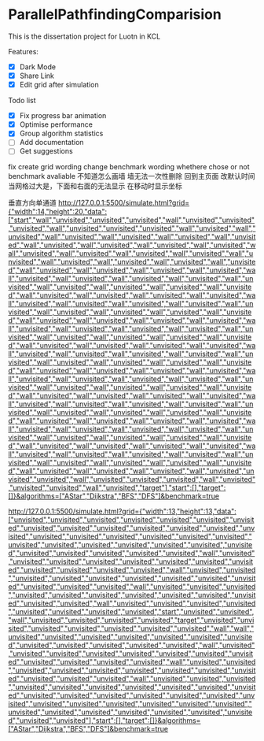 # ParallelPathfindingComparision
This is the dissertation project for Luotn in KCL

Features:
 - [x] Dark Mode
 - [x] Share Link
 - [x] Edit grid after simulation

Todo list
 - [x] Fix progress bar animation
 - [x] Optimise performance
 - [x] Group algorithm statistics
 - [ ] Add documentation
 - [ ] Get suggestions

fix create grid wording
change benchmark wording
whethere chose or not benchmark avaliable
不知道怎么画墙
墙无法一次性删除
回到主页面
改默认时间
当网格过大是，下面和右面的无法显示
在移动时显示坐标


垂直方向单通道
http://127.0.0.1:5500/simulate.html?grid={"width":14,"height":20,"data":["start","wall","unvisited","unvisited","unvisited","wall","unvisited","unvisited","unvisited","wall","unvisited","unvisited","unvisited","wall","unvisited","wall","unvisited","wall","unvisited","wall","unvisited","wall","unvisited","wall","unvisited","wall","unvisited","wall","unvisited","wall","unvisited","wall","unvisited","wall","unvisited","wall","unvisited","wall","unvisited","wall","unvisited","wall","unvisited","wall","unvisited","wall","unvisited","wall","unvisited","wall","unvisited","wall","unvisited","wall","unvisited","wall","unvisited","wall","unvisited","wall","unvisited","wall","unvisited","wall","unvisited","wall","unvisited","wall","unvisited","wall","unvisited","wall","unvisited","wall","unvisited","wall","unvisited","wall","unvisited","wall","unvisited","wall","unvisited","wall","unvisited","wall","unvisited","wall","unvisited","wall","unvisited","wall","unvisited","wall","unvisited","wall","unvisited","wall","unvisited","wall","unvisited","wall","unvisited","wall","unvisited","wall","unvisited","wall","unvisited","wall","unvisited","wall","unvisited","wall","unvisited","wall","unvisited","wall","unvisited","wall","unvisited","wall","unvisited","wall","unvisited","wall","unvisited","wall","unvisited","wall","unvisited","wall","unvisited","wall","unvisited","wall","unvisited","wall","unvisited","wall","unvisited","wall","unvisited","wall","unvisited","wall","unvisited","wall","unvisited","wall","unvisited","wall","unvisited","wall","unvisited","wall","unvisited","wall","unvisited","wall","unvisited","wall","unvisited","wall","unvisited","wall","unvisited","wall","unvisited","wall","unvisited","wall","unvisited","wall","unvisited","wall","unvisited","wall","unvisited","wall","unvisited","wall","unvisited","wall","unvisited","wall","unvisited","wall","unvisited","wall","unvisited","wall","unvisited","wall","unvisited","wall","unvisited","wall","unvisited","wall","unvisited","wall","unvisited","wall","unvisited","wall","unvisited","wall","unvisited","wall","unvisited","wall","unvisited","wall","unvisited","wall","unvisited","wall","unvisited","wall","unvisited","wall","unvisited","wall","unvisited","wall","unvisited","wall","unvisited","wall","unvisited","wall","unvisited","wall","unvisited","wall","unvisited","wall","unvisited","wall","unvisited","wall","unvisited","wall","unvisited","wall","unvisited","wall","unvisited","wall","unvisited","wall","unvisited","wall","unvisited","wall","unvisited","wall","unvisited","wall","unvisited","wall","unvisited","wall","unvisited","wall","unvisited","unvisited","unvisited","wall","unvisited","unvisited","unvisited","wall","unvisited","unvisited","unvisited","wall","unvisited","target"],"start":[],"target":[]}&algorithms=["AStar","Dijkstra","BFS","DFS"]&benchmark=true

http://127.0.0.1:5500/simulate.html?grid={"width":13,"height":13,"data":["unvisited","unvisited","unvisited","unvisited","unvisited","unvisited","unvisited","unvisited","unvisited","unvisited","unvisited","unvisited","unvisited","unvisited","unvisited","unvisited","unvisited","unvisited","unvisited","unvisited","unvisited","unvisited","unvisited","unvisited","unvisited","unvisited","unvisited","unvisited","unvisited","unvisited","unvisited","unvisited","wall","unvisited","unvisited","unvisited","unvisited","unvisited","unvisited","unvisited","unvisited","unvisited","unvisited","unvisited","unvisited","wall","unvisited","unvisited","unvisited","unvisited","unvisited","unvisited","unvisited","unvisited","unvisited","unvisited","unvisited","unvisited","wall","unvisited","unvisited","unvisited","unvisited","unvisited","unvisited","unvisited","unvisited","unvisited","unvisited","unvisited","unvisited","wall","unvisited","unvisited","unvisited","unvisited","unvisited","unvisited","unvisited","unvisited","start","unvisited","unvisited","wall","unvisited","unvisited","unvisited","unvisited","target","unvisited","unvisited","unvisited","unvisited","unvisited","unvisited","unvisited","wall","wall","unvisited","unvisited","unvisited","unvisited","unvisited","unvisited","unvisited","unvisited","unvisited","unvisited","unvisited","unvisited","wall","unvisited","unvisited","unvisited","unvisited","unvisited","unvisited","unvisited","unvisited","unvisited","unvisited","unvisited","unvisited","wall","unvisited","unvisited","unvisited","unvisited","unvisited","unvisited","unvisited","unvisited","unvisited","unvisited","unvisited","unvisited","wall","unvisited","unvisited","unvisited","unvisited","unvisited","unvisited","unvisited","unvisited","unvisited","unvisited","unvisited","unvisited","unvisited","unvisited","unvisited","unvisited","unvisited","unvisited","unvisited","unvisited","unvisited","unvisited","unvisited","unvisited","unvisited","unvisited","unvisited","unvisited","unvisited","unvisited","unvisited","unvisited"],"start":[],"target":[]}&algorithms=["AStar","Dijkstra","BFS","DFS"]&benchmark=true